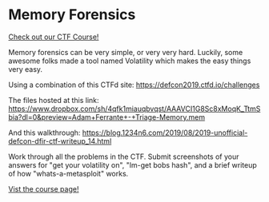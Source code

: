 # Memory Forensics

[Check out our CTF Course!](https://academy.hoppersroppers.org/mod/page/view.php?id=589)

Memory forensics can be very simple, or very very hard. Luckily, some awesome folks made a tool named Volatility which makes the easy things very easy. 

Using a combination of this CTFd site: <https://defcon2019.ctfd.io/challenges>

The files hosted at this link: <https://www.dropbox.com/sh/4qfk1miauqbvqst/AAAVCI1G8Sc8xMoqK_TtmSbia?dl=0&preview=Adam+Ferrante+-+Triage-Memory.mem>

And this walkthrough: <https://blog.1234n6.com/2019/08/2019-unofficial-defcon-dfir-ctf-writeup_14.html>

Work through all the problems in the CTF. Submit screenshots of your answers for "get your volatility on", "lm-get bobs hash", and a brief writeup of how "whats-a-metasploit" works. 

[Vist the course page!](https://academy.hoppersroppers.org/mod/page/view.php?id=589)
